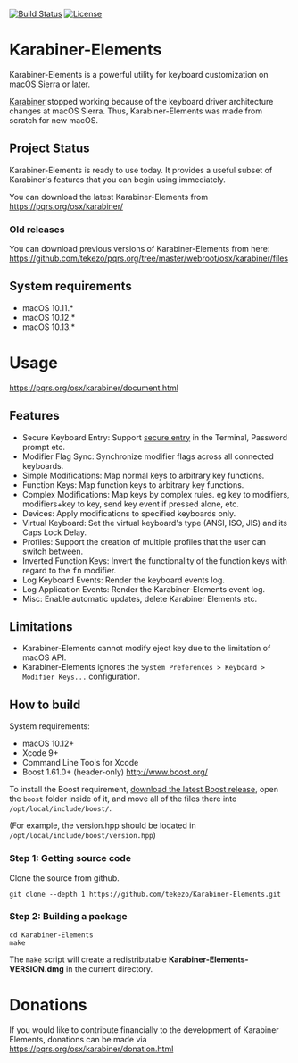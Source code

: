 [![Build Status](https://travis-ci.org/tekezo/Karabiner-Elements.svg?branch=master)](https://travis-ci.org/tekezo/Karabiner-Elements)
[![License](https://img.shields.io/badge/license-Public%20Domain-blue.svg)](https://github.com/tekezo/Karabiner-Elements/blob/master/LICENSE.md)

# Karabiner-Elements

Karabiner-Elements is a powerful utility for keyboard customization on macOS Sierra or later.

[Karabiner](https://pqrs.org/osx/karabiner) stopped working because of the keyboard driver architecture changes at macOS Sierra.
Thus, Karabiner-Elements was made from scratch for new macOS.

## Project Status

Karabiner-Elements is ready to use today. It provides a useful subset of Karabiner's features that you can begin using immediately.

You can download the latest Karabiner-Elements from https://pqrs.org/osx/karabiner/

### Old releases

You can download previous versions of Karabiner-Elements from here:
https://github.com/tekezo/pqrs.org/tree/master/webroot/osx/karabiner/files

## System requirements

* macOS 10.11.*
* macOS 10.12.*
* macOS 10.13.*

# Usage

https://pqrs.org/osx/karabiner/document.html

## Features

* Secure Keyboard Entry: Support [secure entry](https://security.stackexchange.com/questions/47749/how-secure-is-secure-keyboard-entry-in-mac-os-xs-terminal) in the Terminal, Password prompt etc.
* Modifier Flag Sync: Synchronize modifier flags across all connected keyboards.
* Simple Modifications: Map normal keys to arbitrary key functions.
* Function Keys: Map function keys to arbitrary key functions.
* Complex Modifications: Map keys by complex rules. eg key to modifiers, modifiers+key to key, send key event if pressed alone, etc.
* Devices: Apply modifications to specified keyboards only.
* Virtual Keyboard: Set the virtual keyboard's type (ANSI, ISO, JIS) and its Caps Lock Delay.
* Profiles: Support the creation of multiple profiles that the user can switch between.
* Inverted Function Keys: Invert the functionality of the function keys with regard to the <kbd>fn</kbd> modifier.
* Log Keyboard Events: Render the keyboard events log.
* Log Application Events: Render the Karabiner-Elements event log.
* Misc: Enable automatic updates, delete Karabiner Elements etc.

## Limitations

* Karabiner-Elements cannot modify eject key due to the limitation of macOS API.
* Karabiner-Elements ignores the `System Preferences > Keyboard > Modifier Keys...` configuration.

## How to build

System requirements:

* macOS 10.12+
* Xcode 9+
* Command Line Tools for Xcode
* Boost 1.61.0+ (header-only) http://www.boost.org/

To install the Boost requirement, [download the latest Boost release](http://www.boost.org/), open the `boost` folder inside of it, and move all of the files there into `/opt/local/include/boost/`.

(For example, the version.hpp should be located in `/opt/local/include/boost/version.hpp`)


### Step 1: Getting source code

Clone the source from github.

```
git clone --depth 1 https://github.com/tekezo/Karabiner-Elements.git
```

### Step 2: Building a package

```
cd Karabiner-Elements
make
```

The `make` script will create a redistributable **Karabiner-Elements-VERSION.dmg** in the current directory.

# Donations

If you would like to contribute financially to the development of Karabiner Elements, donations can be made via https://pqrs.org/osx/karabiner/donation.html
